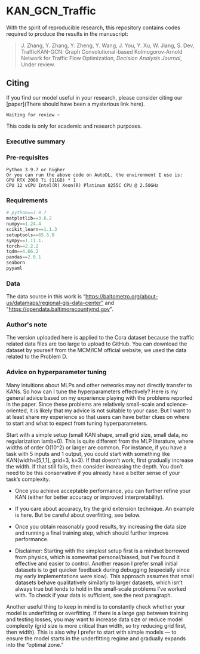# KAN_GCN_Traffic
With the spirit of reproducible research, this repository contains codes required to produce the results in the manuscript:

> J. Zhang, Y. Zhang, Y. Zheng, Y. Wang, J. You, Y. Xu, W. Jiang, S. Dev, TrafficKAN-GCN: Graph Convolutional-based Kolmogorov-Arnold Network for Traffic Flow Optimization, *Decision Analysis Journal*, Under review.

## Citing
If you find our model useful in your research, please consider citing our [paper](There should have been a mysterious link here).
```
Waiting for review ~
```
This code is only for academic and research purposes.

### Executive summary



### Pre-requisites
```
Python 3.9.7 or higher
Or you can run the above code on AutoDL, the environment I use is:
GPU RTX 2080 Ti (11GB) * 1
CPU 12 vCPU Intel(R) Xeon(R) Platinum 8255C CPU @ 2.50GHz
```

### Requirements

```python
# python==3.9.7
matplotlib==3.6.2
numpy==1.24.4
scikit_learn==1.1.3
setuptools==65.5.0
sympy==1.11.1.
torch==2.2.2
tqdm==4.66.2
pandas==2.0.1
seaborn
pyyaml
```
### Data
The data source in this work is “https://baltometro.org/about-us/datamaps/regional-gis-data-center” and "https://opendata.baltimorecountymd.gov".

### Author's note
The version uploaded here is applied to the Cora dataset because the traffic related data files are too large to upload to GitHub. You can download the dataset by yourself from the MCM/ICM official website, we used the data related to the Problem D.


### Advice on hyperparameter tuning
Many intuitions about MLPs and other networks may not directly transfer to KANs. So how can I tune the hyperparameters effectively? Here is my general advice based on my experience playing with the problems reported in the paper. Since these problems are relatively small-scale and science-oriented, it is likely that my advice is not suitable to your case. But I want to at least share my experience so that users can have better clues on where to start and what to expect from tuning hyperparameters.

Start with a simple setup (small KAN shape, small grid size, small data, no regularization lamb=0). This is quite different from the MLP literature, where widths of order O(10^2) or larger are common. For instance, if you have a task with 5 inputs and 1 output, you could start with something like KAN(width=[5,1,1], grid=3, k=3). If that doesn’t work, first gradually increase the width. If that still fails, then consider increasing the depth. You don’t need to be this conservative if you already have a better sense of your task’s complexity.

* Once you achieve acceptable performance, you can further refine your KAN (either for better accuracy or improved interpretability).

* If you care about accuracy, try the grid extension technique. An example is here. But be careful about overfitting, see below.

* Once you obtain reasonably good results, try increasing the data size and running a final training step, which should further improve performance.

* Disclaimer: Starting with the simplest setup first is a mindset borrowed from physics, which is somewhat personal/biased, but I’ve found it effective and easier to control. Another reason I prefer small initial datasets is to get quicker feedback during debugging (especially since my early implementations were slow). This approach assumes that small datasets behave qualitatively similarly to larger datasets, which isn’t always true but tends to hold in the small-scale problems I’ve worked with. To check if your data is sufficient, see the next paragraph.

Another useful thing to keep in mind is to constantly check whether your model is underfitting or overfitting. If there is a large gap between training and testing losses, you may want to increase data size or reduce model complexity (grid size is more critical than width, so try reducing grid first, then width). This is also why I prefer to start with simple models — to ensure the model starts in the underfitting regime and gradually expands into the “optimal zone.”
